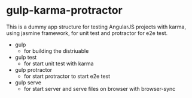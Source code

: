 # gulp-karma-protractor
This is a dummy app structure for testing AngularJS projects with karma, using jasmine framework,
for unit test and protractor for e2e test.

* gulp
  - for building the distriuable
* gulp test
  - for start unit test with karma
* gulp protractor
  - for start protractor to start e2e test
* gulp serve
  - for start server and serve files on browser with browser-sync
